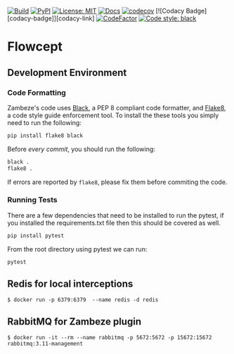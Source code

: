 [![Build][build-badge]][build-link]
[![PyPI][pypi-badge]][pypi-link]
[![License: MIT][license-badge]](LICENSE)
[![Docs][docs-badge]][docs-link]
[![codecov][codecov-badge]][codecov-link]
[![Codacy Badge][codacy-badge]][codacy-link]
[![CodeFactor][codefactor-badge]][codefactor-link]
[![Code style: black](https://img.shields.io/badge/code%20style-black-000000.svg)](https://github.com/psf/black)

# Flowcept

## Development Environment

### Code Formatting

Zambeze's code uses [Black](https://github.com/psf/black), a PEP 8 compliant code formatter, and 
[Flake8](https://github.com/pycqa/flake8), a code style guide enforcement tool. To install the
these tools you simply need to run the following:

```bash
pip install flake8 black
```

Before _every commit_, you should run the following:

```bash
black .
flake8 .
```

If errors are reported by `flake8`, please fix them before commiting the code.

### Running Tests

There are a few dependencies that need to be installed to run the pytest, if you installed the requirements.txt file then this should be covered as well.
```bash
pip install pytest
```

From the root directory using pytest we can run:

```bash
pytest
```

## Redis for local interceptions
```$ docker run -p 6379:6379  --name redis -d redis```

## RabbitMQ for Zambeze plugin
```$ docker run -it --rm --name rabbitmq -p 5672:5672 -p 15672:15672 rabbitmq:3.11-management```


[build-badge]:         https://github.com/ORNL/flowcept/workflows/Build/badge.svg
[build-link]:          https://github.com/ORNL/flowcept/actions
[license-badge]:       https://img.shields.io/github/license/ORNL/flowcept
[docs-badge]:          https://readthedocs.org/projects/flowcept/badge/?version=latest
[docs-link]:           https://flowcept.readthedocs.io/en/latest/
[pypi-badge]:          https://badge.fury.io/py/flowcept.svg
[pypi-link]:           https://pypi.org/project/flowcept/
[codecov-badge]:       https://codecov.io/gh/ORNL/flowcept/branch/main/graph/badge.svg?token=H5VS82WTRZ
[codecov-link]:        https://codecov.io/gh/ORNL/flowcept
[codefactor-badge]:    https://www.codefactor.io/repository/github/ornl/flowcept/badge
[codefactor-link]:     https://www.codefactor.io/repository/github/ornl/flowcept
